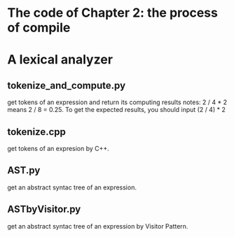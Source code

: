 # The code of Chapter 2: the process of compile
# A lexical analyzer

## tokenize_and_compute.py
get tokens of an expression and return its computing results
notes: 2 / 4 * 2 means 2 / 8 = 0.25.
To get the expected results, you should input (2 / 4) * 2

## tokenize.cpp
get tokens of an expresion by C++.

## AST.py
get an abstract syntac tree of an expression.

## ASTbyVisitor.py
get an abstract syntac tree of an expression by Visitor Pattern.